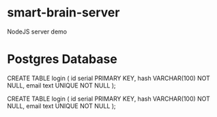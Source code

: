 # smart-brain-server
NodeJS server demo

# Postgres Database
CREATE TABLE login (
    id serial PRIMARY KEY,
    hash VARCHAR(100) NOT NULL,
    email text UNIQUE NOT NULL
);

CREATE TABLE login (
    id serial PRIMARY KEY,
    hash VARCHAR(100) NOT NULL,
    email text UNIQUE NOT NULL
);
